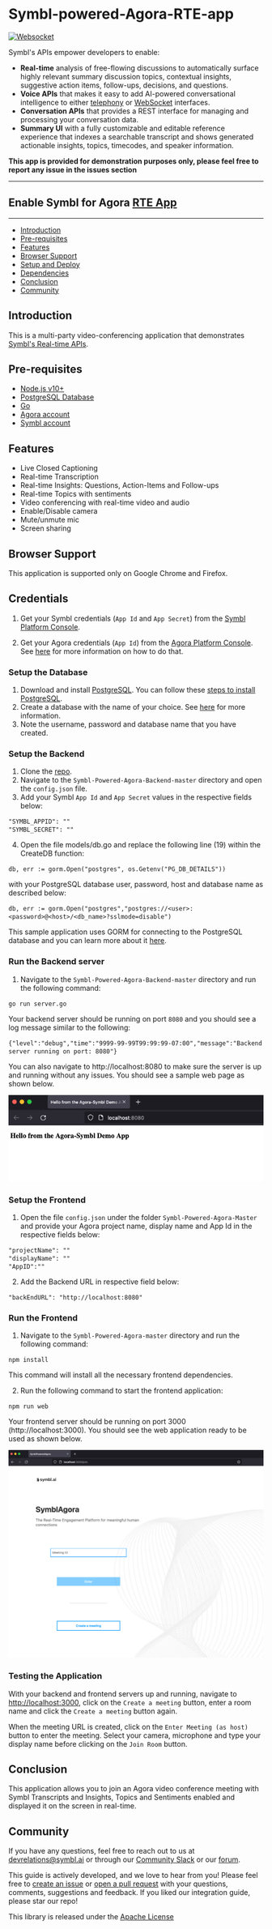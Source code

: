 # Symbl-powered-Agora-RTE-app

[![Websocket](https://img.shields.io/badge/symbl-websocket-brightgreen)](https://docs.symbl.ai/docs/streamingapi/overview/introduction)

Symbl's APIs empower developers to enable: 
- **Real-time** analysis of free-flowing discussions to automatically surface highly relevant summary discussion topics, contextual insights, suggestive action items, follow-ups, decisions, and questions.
- **Voice APIs** that makes it easy to add AI-powered conversational intelligence to either [telephony][telephony] or [WebSocket][websocket] interfaces.
- **Conversation APIs** that provides a REST interface for managing and processing your conversation data.
- **Summary UI** with a fully customizable and editable reference experience that indexes a searchable transcript and shows generated actionable insights, topics, timecodes, and speaker information.

**This app is provided for demonstration purposes only, please feel free to report any issue in the issues section**

<hr />

## Enable Symbl for Agora [RTE App][agorarte] 

<hr />

 * [Introduction](#introduction)
 * [Pre-requisites](#pre-requisites)
 * [Features](#features)
 * [Browser Support](#browsersupport)
 * [Setup and Deploy](#setupanddeploy)
 * [Dependencies](#dependencies)
 * [Conclusion](#conclusion)
 * [Community](#community)

## Introduction

This is a multi-party video-conferencing application that demonstrates [Symbl's Real-time APIs](https://docs.symbl.ai/docs/streamingapi/overview/introduction). 

## Pre-requisites

* [Node.js v10+](https://nodejs.org/en/download/)
* [PostgreSQL Database](https://www.postgresql.org/)
* [Go](https://golang.org/)
* [Agora account](https://console.agora.io/)
* [Symbl account](https://platform.symbl.ai/#/signup?utm_source=get-info&utm_medium=marcelo&utm_campaign=rep)

## Features
* Live Closed Captioning
* Real-time Transcription
* Real-time Insights: Questions, Action-Items and Follow-ups
* Real-time Topics with sentiments 
* Video conferencing with real-time video and audio
* Enable/Disable camera
* Mute/unmute mic
* Screen sharing


## Browser Support
This application is supported only on Google Chrome and Firefox.

## Credentials

1. Get your Symbl credentials (`App Id` and `App Secret`) from the [Symbl Platform Console](https://platform.symbl.ai).

2. Get your Agora credentials (`App Id`) from the [Agora Platform Console](https://console.agora.io/). See [here](https://www.agora.io/en/blog/how-to-get-started-with-agora/) for more information on how to do that.

### Setup the Database
1. Download and install [PostgreSQL](https://www.postgresql.org/download/). You can follow these [steps to install PostgreSQL](https://www.postgresqltutorial.com/postgresql-getting-started/).
2. Create a database with the name of your choice. See [here](https://www.postgresql.org/docs/13/manage-ag-createdb.html) for more information.
3. Note the username, password and database name that you have created. 

### Setup the Backend 

1. Clone the [repo](https://github.com/symblai/Symbl-powered-Agora-RTE-app).
2. Navigate to the `Symbl-Powered-Agora-Backend-master` directory and open the `config.json` file.
3. Add your Symbl `App Id` and `App Secret` values in the respective fields below:

``` 
"SYMBL_APPID": ""
"SYMBL_SECRET": ""
``` 

4. Open the file models/db.go and replace the following line (19) within the CreateDB function:

```
db, err := gorm.Open("postgres", os.Getenv("PG_DB_DETAILS"))
```

with your PostgreSQL database user, password, host and database name as described below:

```
db, err := gorm.Open("postgres","postgres://<user>:<password>@<host>/<db_name>?sslmode=disable")
```

This sample application uses GORM for connecting to the PostgreSQL database and you can learn more about it [here](https://gorm.io/docs/connecting_to_the_database.html).

### Run the Backend server

1. Navigate to the `Symbl-Powered-Agora-Backend-master` directory and run the following command:
  
```
go run server.go
```

Your backend server should be running on port `8080` and you should see a log message similar to the following:

```
{"level":"debug","time":"9999-99-99T99:99:99-07:00","message":"Backend server running on port: 8080"}
```

You can also navigate to http://localhost:8080 to make sure the server is up and running without any issues. You should see a sample web page as shown below.

![](/sample-backend.png)

### Setup the Frontend

1. Open the file `config.json` under the folder `Symbl-Powered-Agora-Master` and provide your Agora project name, display name and App Id in the respective fields below:

```
"projectName": ""
"displayName": ""
"AppID":""
```

2. Add the Backend URL in respective field below:

```
"backEndURL": "http://localhost:8080"
```

### Run the Frontend

1. Navigate to the `Symbl-Powered-Agora-master` directory and run the following command:
  
```
npm install
```

This command will install all the necessary frontend dependencies.

2. Run the following command to start the frontend application:

```
npm run web 
```
    
Your frontend server should be running on port 3000 (http://localhost:3000). You should see the web application ready to be used as shown below.

![](/sample-frontend.png)

### Testing the Application
With your backend and frontend servers up and running, navigate to [http://localhost:3000](http://localhost:3000), click on the `Create a meeting` button, enter a room name and click the `Create a meeting` button again.

When the meeting URL is created, click on the `Enter Meeting (as host)` button to enter the meeting.
Select your camera, microphone and type your display name before clicking on the `Join Room` button.

## Conclusion
This application allows you to join an Agora video conference meeting with Symbl Transcripts and Insights, Topics and Sentiments enabled and displayed it on the screen in real-time. 

## Community

If you have any questions, feel free to reach out to us at devrelations@symbl.ai or through our [Community Slack][slack] or our [forum][developer_community].

This guide is actively developed, and we love to hear from you! Please feel free to [create an issue][issues] or [open a pull request][pulls] with your questions, comments, suggestions and feedback.  If you liked our integration guide, please star our repo!

This library is released under the [Apache License][license]

[license]: LICENSE.txt
[telephony]: https://docs.symbl.ai/docs/telephony/overview/post-api
[websocket]: https://docs.symbl.ai/docs/streamingapi/overview/introduction
[developer_community]: https://community.symbl.ai/?_ga=2.134156042.526040298.1609788827-1505817196.1609788827
[slack]: https://join.slack.com/t/symbldotai/shared_invite/zt-4sic2s11-D3x496pll8UHSJ89cm78CA
[issues]: https://github.com/symblai/Symbl-powered-Agora-RTE-app/issues
[agorarte]: https://appbuilder.agora.io/
[pulls]: https://github.com/symblai/Symbl-powered-Agora-RTE-app/pulls


